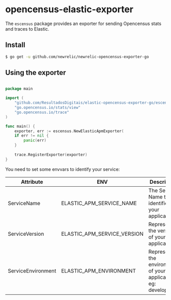 # opencensus-elastic-exporter

The `escensus` package provides an exporter for sending Opencensus stats and traces to Elastic.

## Install

```bash
$ go get -u github.com/newrelic/newrelic-opencensus-exporter-go
```

## Using the exporter

```go

package main

import (
    "github.com/ResultadosDigitais/elastic-opencensus-exporter-go/escensus"
    "go.opencensus.io/stats/view"
    "go.opencensus.io/trace"
)

func main() {
    exporter, err := escensus.NewElasticApmExporter(
    if err != nil {
        panic(err)
    }
    
    trace.RegisterExporter(exporter)
}
```

You need to set some envvars to identify your service:

| Attribute          | ENV                         | Description                                                     |
|--------------------|-----------------------------|-----------------------------------------------------------------|
| ServiceName        | ELASTIC_APM_SERVICE_NAME    | The Service Name that identifies your application               |
| ServiceVersion     | ELASTIC_APM_SERVICE_VERSION | Represents the version of your application                      |
| ServiceEnvironment | ELASTIC_APM_ENVIRONMENT     | Represents the environment of your application. eg: development |
